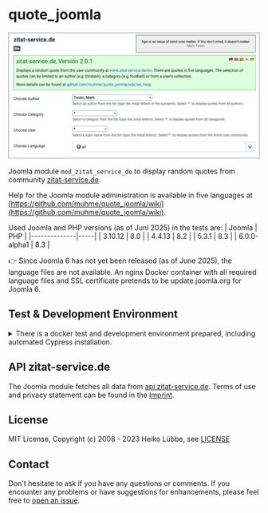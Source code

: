 # quote_joomla

![Joomla module mod_zitat_service_de configuration screen shot](images/quote_joomla.png)

Joomla module `mod_zitat_service_de` to display random quotes from community [zitat-service.de](https://www.zitat-service.de).

Help for the Joomla module administration is available in five languages at [https://github.com/muhme/quote_joomla/wiki](https://github.com/muhme/quote_joomla/wiki).

Used Joomla and PHP versions (as of Juni 2025) in the tests are:
| Joomla       | PHP |
|--------------|-----|
| 3.10.12      | 8.0 |
| 4.4.13       | 8.2 |
| 5.3.1        | 8.3 |
| 6.0.0-alpha1 | 8.3 |

👉 Since Joomla 6 has not yet been released (as of June 2025), the language files are not available. An nginx
   Docker container with all required language files and SSL certificate pretends to be update.joomla.org for Joomla 6.

## Test & Development Environment
<details>
  <summary>There is a docker test and development environment prepared, including automated Cypress installation.</summary>

### Docker Containers

As a prerequisite, [git](https://git-scm.com/), [docker](https://www.docker.com/) and [npm](https://www.npmjs.com/) must be installed (under Microsoft Windows in [WSL2](https://learn.microsoft.com/de-de/windows/wsl/install)). To create your test and development environment run:

```
git clone https://github.com/muhme/quote_joomla
cd quote_joomla
docker compose up -d
```

Eight Docker containers are running:

```
docker ps
```
```
IMAGE                   PORTS                           NAMES
mysql                   3306/tcp, 33060/tcp             quote_joomla_mysql
phpmyadmin/phpmyadmin   0.0.0.0:2001->80/tcp            quote_joomla_mysqladmin
joomla:3                0.0.0.0:2003->80/tcp            quote_joomla_3
joomla:4                0.0.0.0:2004->80/tcp            quote_joomla_4
joomla:5                0.0.0.0:2005->80/tcp            quote_joomla_5
joomla:6.0              0.0.0.0:2006->80/tcp            quote_joomla_6
cypress/included        0.0.0.0:2080->80/tcp            quote_joomla_cypress
nginx:alpine            80/tcp, 0.0.0.0:2061->443/tcp   quote_joomla_update_server
```

Available Ports are:
- http://localhost:2001 – phpMyAdmin (database user root/root already set)
- http://localhost:2003 – Joomla 3
- http://localhost:2004 – Joomla 4
- http://localhost:2005 – Joomla 5
- http://localhost:2006 – Joomla 6

### Cypress

[Cypress](https://cypress.io) is used for running Joomla installation and for the automated end-to-end tests. This is described in detail in subfolder [test](./test/).

### Scripts

There are scripts prepared for a more pleasant and also faster development, see folder [scripts](./scripts/) and commented list of scripts there.

### Development

For development purposes, it is useful to synchronise the files from the host with the Joomla module inside the Docker container in order to test changes immediately. The current host folder is already mapped in the docker container as `/quote_joomla` for module installation. After installing the module, the mapped files can then be used directly with a symbolic link, e.g. for the Joomla 5 container:
```
docker exec -it quote_joomla_5 bash -e 'cd /var/www/html/modules && rm -r mod_zitat_service_de && ln -s /quote_joomla mod_zitat_service_de'
```

:point_right: The script `scripts/exec.sh` not only runs an interactive shell within the container, but also creates this symbolic link.

> :warning: **Caution:** If you uninstall the module in Joomla after symbolic linking the module folder you delete all source files in your host folder! :point_right: Inside container, you have to delete symbolic link before.

</details>

## API zitat-service.de

The Joomla module fetches all data from <a href="https://api.zitat-service.de">api.zitat-service.de</a>. Terms of use and privacy statement can be found in the <a href="https://www.zitat-service.de/en/start/contact">Imprint</a>.

## License

MIT License, Copyright (c) 2008 - 2023 Heiko Lübbe, see [LICENSE](LICENSE)

## Contact

Don't hesitate to ask if you have any questions or comments. If you encounter any problems or have suggestions for enhancements, please feel free to [open an issue](../../issues).
